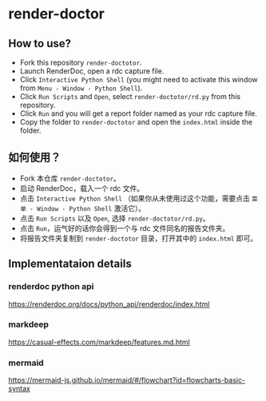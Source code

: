 # render-doctor

## How to use?

- Fork this repository `render-doctotor`.
- Launch RenderDoc, open a rdc capture file.
- Click `Interactive Python Shell` (you might need to activate this window from `Menu - Window - Python Shell`).
- Click `Run Scripts` and `Open`, select `render-doctotor/rd.py` from this repository.
- Click `Run` and you will get a report folder named as your rdc capture file.
- Copy the folder to `render-doctotor` and open the `index.html` inside the folder.

## 如何使用？

- Fork 本仓库 `render-doctotor`。
- 启动 RenderDoc，载入一个 rdc 文件。
- 点击 `Interactive Python Shell` （如果你从未使用过这个功能，需要点击 `菜单 - Window - Python Shell` 激活它）。
- 点击 `Run Scripts` 以及 `Open`, 选择 `render-doctotor/rd.py`。
- 点击 `Run`，运气好的话你会得到一个与 rdc 文件同名的报告文件夹。
- 将报告文件夹复制到 `render-doctotor` 目录，打开其中的 `index.html` 即可。

## Implementataion details

### renderdoc python api
https://renderdoc.org/docs/python_api/renderdoc/index.html

### markdeep
https://casual-effects.com/markdeep/features.md.html

### mermaid
https://mermaid-js.github.io/mermaid/#/flowchart?id=flowcharts-basic-syntax
